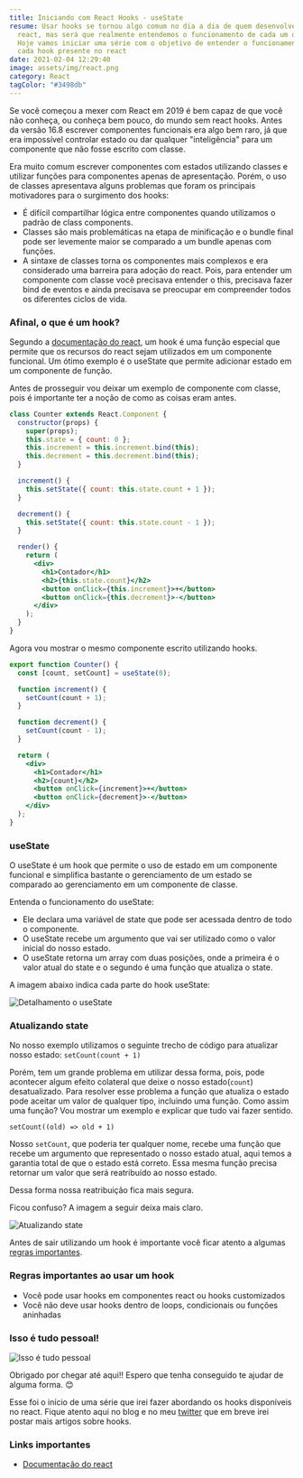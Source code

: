 ```yaml
---
title: Iniciando com React Hooks - useState
resume: Usar hooks se tornou algo comum no dia a dia de quem desenvolve com
  react, mas será que realmente entendemos o funcionamento de cada um deles?
  Hoje vamos iniciar uma série com o objetivo de entender o funcionamento de
  cada hook presente no react
date: 2021-02-04 12:29:40
image: assets/img/react.png
category: React
tagColor: "#3498db"
---
```

Se você começou a mexer com React em 2019 é bem capaz de que você não conheça, ou conheça bem pouco, do mundo sem react hooks. Antes da versão 16.8 escrever componentes funcionais era algo bem raro, já que era impossível controlar estado ou dar qualquer "inteligência" para um componente que não fosse escrito com classe.

Era muito comum escrever componentes com estados utilizando classes e utilizar funções para componentes apenas de apresentação. Porém, o uso de classes apresentava alguns problemas que foram os principais motivadores para o surgimento dos hooks:

* É difícil compartilhar lógica entre componentes quando utilizamos o padrão de class components.
* Classes são mais problemáticas na etapa de minificação e o bundle final pode ser levemente maior se comparado a um bundle apenas com funções.
* A sintaxe de classes torna os componentes mais complexos e era considerado uma barreira para adoção do react. Pois, para entender um componente com classe você precisava entender o this, precisava fazer bind de eventos e ainda precisava se preocupar em compreender todos os diferentes ciclos de vida.

### Afinal, o que é um hook?

Segundo a [documentação do react](https://pt-br.reactjs.org/docs/hooks-state.html#whats-a-hook),  um hook é uma função especial que permite que os recursos do react sejam utilizados em um componente funcional. Um ótimo exemplo é o useState que permite adicionar estado em um componente de função.

Antes de prosseguir vou deixar um exemplo de componente com classe, pois é importante ter a noção de como as coisas eram antes.

```jsx
class Counter extends React.Component {
  constructor(props) {
    super(props);
    this.state = { count: 0 };
    this.increment = this.increment.bind(this);
    this.decrement = this.decrement.bind(this);
  }

  increment() {
    this.setState({ count: this.state.count + 1 });
  }

  decrement() {
    this.setState({ count: this.state.count - 1 });
  }

  render() {
    return (
      <div>
        <h1>Contador</h1>
        <h2>{this.state.count}</h2>
        <button onClick={this.increment}>+</button>
        <button onClick={this.decrement}>-</button>
      </div>
    );
  }
}
```

Agora vou mostrar o mesmo componente escrito utilizando hooks.

```jsx
export function Counter() {
  const [count, setCount] = useState(0);

  function increment() {
    setCount(count + 1);
  }

  function decrement() {
    setCount(count - 1);
  }

  return (
    <div>
      <h1>Contador</h1>
      <h2>{count}</h2>
      <button onClick={increment}>+</button>
      <button onClick={decrement}>-</button>
    </div>
  );
}
```

### useState

O useState é um hook que permite o uso de estado em um componente funcional e simplifica bastante o gerenciamento de um estado se comparado ao gerenciamento em um componente de classe. 

Entenda o funcionamento do useState:

* Ele declara uma variável de state que pode ser  acessada dentro de todo o componente. 
* O useState recebe um argumento que vai ser utilizado como o valor inicial do nosso estado.
* O useState retorna um array com duas posições, onde a primeira é o valor atual do state e o segundo é uma função que atualiza o state.

A imagem abaixo indica cada parte do hook useState:

![ Detalhamento o useState](assets/img/usesate.png)

### Atualizando state

No nosso exemplo utilizamos o seguinte trecho de código para atualizar nosso estado: `setCount(count + 1)`

Porém, tem um grande problema em utilizar dessa forma, pois, pode acontecer algum efeito colateral que deixe o nosso estado(`count`) desatualizado. Para resolver esse problema a função que atualiza o estado pode aceitar um valor de qualquer tipo, incluindo uma função. Como assim uma função? Vou mostrar um exemplo e explicar que tudo vai fazer sentido.

`setCount((old) => old + 1)`

Nosso `setCount`, que poderia ter qualquer nome, recebe uma função que recebe um argumento que representado o nosso estado atual, aqui temos a garantia total de que o estado está correto.  Essa mesma função precisa retornar um valor que será reatribuído ao nosso estado.

Dessa forma nossa reatribuição fica mais segura.

Ficou confuso? A imagem a seguir deixa mais claro.

![Atualizando state](assets/img/usestate.png)

Antes de sair utilizando um hook é importante você ficar atento a algumas [regras importantes](https://pt-br.reactjs.org/docs/hooks-rules.html).

### Regras importantes ao usar um hook

* Você pode usar hooks em componentes react ou hooks customizados
* Você não deve usar hooks dentro de loops, condicionais ou funções aninhadas





### Isso é tudo pessoal!

![Isso é tudo pessoal](https://i.pinimg.com/originals/2a/82/1e/2a821ee45ca3cbc384c0b70f730248ae.gif)

Obrigado por chegar até aqui!! Espero que tenha conseguido te ajudar de alguma forma. 😊

Esse foi o início de uma série que irei fazer abordando os hooks disponíveis no react. Fique atento aqui no blog e no meu [twitter](https://twitter.com/Gonkristiano) que em breve irei postar mais artigos sobre hooks.

### Links importantes

* [Documentação do react](https://pt-br.reactjs.org/docs/getting-started.html)
